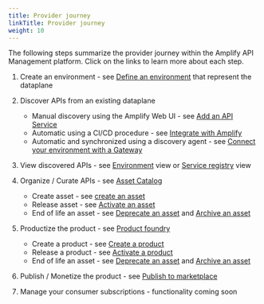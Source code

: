 ```yaml
---
title: Provider journey
linkTitle: Provider journey
weight: 10
---
```


The following steps summarize the provider journey within the Amplify API Management platform. Click on the links to learn more about each step.

1. Create an environment - see [Define an environment](/docs/connect_manage_environ) that represent the dataplane
2. Discover APIs from an existing dataplane

    * Manual discovery using the Amplify Web UI - see [Add an API Service](/docs/connect_manage_environ/manage_services/add_api_service)
    * Automatic using a CI/CD procedure - see [Integrate with Amplify](/docs/integrate_with_central)
    * Automatic and synchronized using a discovery agent - see [Connect your environment with a Gateway](/docs/connect_manage_environ#synchronize-your-environment-with-a-gateway)

3. View discovered APIs - see [Environment](/docs/connect_manage_environ/view_environments) view or [Service registry](/docs/manage_service_registry) view
4. Organize / Curate APIs - see [Asset Catalog](/docs/manage_asset_catalog)

    * Create asset - see [create an asset](/docs/manage_asset_catalog/asset_management/#create-an-asset)
    * Release asset - see [Activate an asset](/docs/manage_asset_catalog/asset_management/#activate-an-asset)
    * End of life an asset - see [Deprecate an asset](/docs/manage_asset_catalog/asset_management/#deprecate-an-asset) and [Archive an asset](/docs/manage_asset_catalog/asset_management/#archive-an-asset)

5. Productize the product - see  [Product foundry](/docs/manage_product_foundry)

    * Create a product - see [Create a product](/docs/manage_product_foundry/foundry_product_management/#create-a-product)
    * Release a product - see [Activate a product](/docs/manage_product_foundry/foundry_product_management/#activate-a-product)
    * End of life an asset - see [Deprecate an asset](/docs/manage_asset_catalog/asset_management/#deprecate-an-asset) and [Archive an asset](/docs/manage_asset_catalog/asset_management/#archive-an-asset)

6. Publish / Monetize the product - see [Publish to marketplace](/docs/manage_marketplace/publish_to_marketplace)
7. Manage your consumer subscriptions - functionality coming soon

